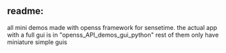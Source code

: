 readme:
-
all mini demos made with openss framework for sensetime. the actual app with a full gui is in "openss_API_demos_gui_python" rest of them only have miniature simple guis
